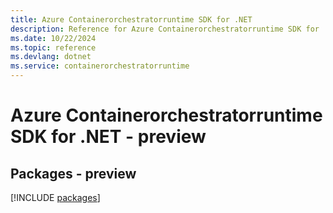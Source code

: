 ```yaml
---
title: Azure Containerorchestratorruntime SDK for .NET
description: Reference for Azure Containerorchestratorruntime SDK for .NET
ms.date: 10/22/2024
ms.topic: reference
ms.devlang: dotnet
ms.service: containerorchestratorruntime
---
```

# Azure Containerorchestratorruntime SDK for .NET - preview
## Packages - preview
[!INCLUDE [packages](containerorchestratorruntime-index.md)]